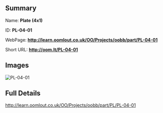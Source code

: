 

## Summary
 
Name: __Plate (4x1)__

ID: __PL-04-01__

WebPage: __http://learn.oomlout.co.uk/OO/Projects/oobb/part/PL-04-01__

Short URL: __http://oom.lt/PL-04-01__


## Images
![PL-04-01](http://oomlout.com/oomlout-OOBB/part/PL/PL-04-01/OOBB-PL-04-01_420.png)




## Full Details

 http://learn.oomlout.co.uk/OO/Projects/oobb/part/PL/PL-04-01

